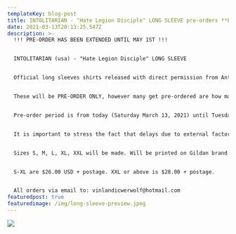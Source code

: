 ```yaml
---
templateKey: blog-post
title: INTOLITARIAN - "Hate Legion Disciple" LONG SLEEVE pre-orders **EXTENDED!**
date: 2021-03-13T20:13:25.547Z
description: >-
  !!! PRE-ORDER HAS BEEN EXTENDED UNTIL MAY 1ST !!!


  INTOLITARIAN (usa) - "Hate Legion Disciple" LONG SLEEVE


  Official long sleeves shirts released with direct permission from Antichrist Kramer are now available for PRE-ORDER!


  These will be PRE-ORDER ONLY, however many get pre-ordered are how many will be printed. 


  Pre-order period is from today (Saturday March 13, 2021) until Tuesday May 1, 2021! If you order anything else alongside these long sleeve(s), your entire order will be shipped together when the long sleeves arrive here from the printer! These long sleeves will be printed by the mighty DEATH ORACLE.


  It is important to stress the fact that delays due to external factors are always a possibility. So with that being said, if you can’t be patient then DON’T order!


  Sizes S, M, L, XL, XXL will be made. Will be printed on Gildan brand long sleeves. Clearly specify your size(s) when ordering. If you need a bigger size than XXL that can also be accommodated.


  S-XL are $26.00 USD + postage. XXL or above is $28.00 + postage.


  All orders via email to: vinlandicwerwolf@hotmail.com
featuredpost: true
featuredimage: /img/long-sleeve-preview.jpeg
---
```

![](/img/long-sleeve-preview.jpeg)